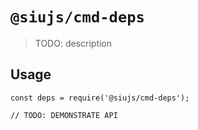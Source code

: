 # `@siujs/cmd-deps`

> TODO: description

## Usage

```
const deps = require('@siujs/cmd-deps');

// TODO: DEMONSTRATE API
```
